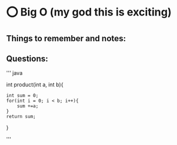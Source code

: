 # ⭕ Big O (my god this is exciting)

## Things to remember and notes:

## Questions: 

''' java

int product(int a, int b){

    int sum = 0; 
    for(int i = 0; i < b; i++){
        sum +=a;
    }
    return sum; 
}

'''
